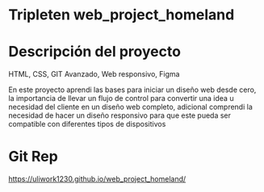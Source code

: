# Tripleten web_project_homeland

# Descripción del proyecto

HTML, CSS, GIT Avanzado, Web responsivo, Figma

En este proyecto aprendi las bases para iniciar un diseño web desde cero, la importancia de llevar un flujo de control para convertir una idea u necesidad del cliente en un diseño web completo, adicional comprendi la necesidad de hacer un diseño responsivo para que este pueda ser compatible con diferentes tipos de dispositivos

# Git Rep

https://uliwork1230.github.io/web_project_homeland/

